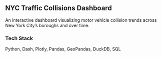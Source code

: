 ## NYC Traffic Collisions Dashboard

An interactive dashboard visualizing motor vehicle collision trends across New York City’s boroughs and over time.

### Tech Stack

Python, Dash, Plotly, Pandas, GeoPandas, DuckDB, SQL
